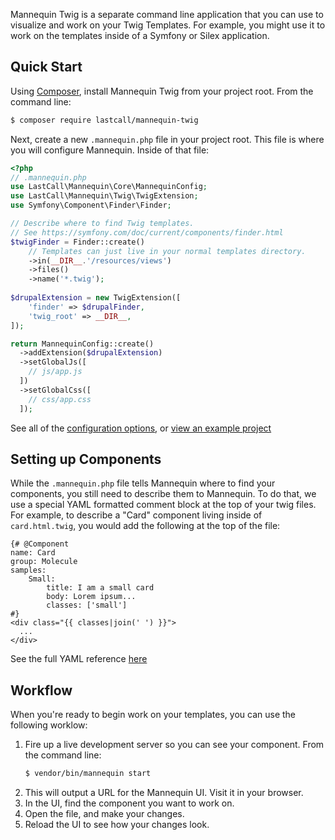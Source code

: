 Mannequin Twig is a separate command line application that you can use to visualize and work on your Twig Templates. For example, you might use it to work on the templates inside of a Symfony or Silex application.

Quick Start
-----------
Using [Composer](https://getcomposer.org/doc/00-intro.md), install Mannequin Twig from your project root.  From the command line:
```bash
$ composer require lastcall/mannequin-twig
```
Next, create a new `.mannequin.php` file in your project root.  This file is where you will configure Mannequin.  Inside of that file:
```php
<?php
// .mannequin.php
use LastCall\Mannequin\Core\MannequinConfig;
use LastCall\Mannequin\Twig\TwigExtension;
use Symfony\Component\Finder\Finder;

// Describe where to find Twig templates.
// See https://symfony.com/doc/current/components/finder.html
$twigFinder = Finder::create()
    // Templates can just live in your normal templates directory.
    ->in(__DIR__.'/resources/views')
    ->files()
    ->name('*.twig');
    
$drupalExtension = new TwigExtension([
    'finder' => $drupalFinder,
    'twig_root' => __DIR__,
]);

return MannequinConfig::create()
  ->addExtension($drupalExtension)
  ->setGlobalJs([
    // js/app.js 
  ])
  ->setGlobalCss([
    // css/app.css
  ]);
```

See all of the [configuration options](docs/configuration.md), or [view an example project](@todo)


Setting up Components
---------------------
While the `.mannequin.php` file tells Mannequin where to find your components, you still need to describe them to Mannequin.  To do that, we use a special YAML formatted comment block at the top of your twig files. For example, to describe a "Card" component living inside of `card.html.twig`, you would add the following at the top of the file:
```twig
{# @Component
name: Card
group: Molecule
samples:
    Small:
        title: I am a small card
        body: Lorem ipsum...
        classes: ['small']
#}
<div class="{{ classes|join(' ') }}">
  ... 
</div>
```
See the full YAML reference [here](docs/components.md)


Workflow
--------

When you're ready to begin work on your templates, you can use the following worklow:

1. Fire up a live development server so you can see your component.  From the command line:
    ```bash
    $ vendor/bin/mannequin start
    ```
2. This will output a URL for the Mannequin UI.  Visit it in your browser.
3. In the UI, find the component you want to work on.
4. Open the file, and make your changes.
5. Reload the UI to see how your changes look.
